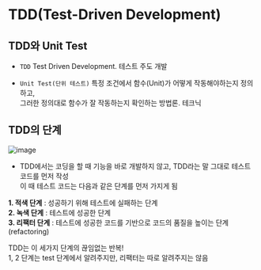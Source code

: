 # TDD(Test-Driven Development)

## TDD와 Unit Test
* `TDD` Test Driven Development. 테스트 주도 개발

* `Unit Test(단위 테스트)` 특정 조건에서 함수(Unit)가 어떻게 작동해야하는지 정의하고,   
그러한 정의대로 함수가 잘 작동하는지 확인하는 방법론. 테크닉

## TDD의 단계
![image](https://user-images.githubusercontent.com/84116709/176200872-431150dc-0f6b-44c9-b646-422a79e248c0.png)
* TDD에서는 코딩을 할 때 기능을 바로 개발하지 않고, TDD라는 말 그대로 테스트 코드를 먼저 작성   
이 때 테스트 코드는 다음과 같은 단계를 먼저 가지게 됨   

**1. 적색 단계** : 성공하기 위해 테스트에 실패하는 단계   
**2. 녹색 단계** : 테스트에 성공한 단계   
**3. 리팩터 단계** : 테스트에 성공한 코드를 기반으로 코드의 품질을 높이는 단계(refactoring)    

TDD는 이 세가지 단계의 끊임없는 반복!   
1, 2 단계는 test 단계에서 알려주지만, 리팩터는 따로 알려주지는 않음   
